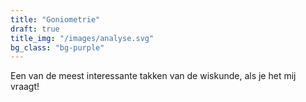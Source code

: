 ```yaml
---
title: "Goniometrie"
draft: true
title_img: "/images/analyse.svg"
bg_class: "bg-purple"
---
```

Een van de meest interessante takken van de wiskunde, als je het mij vraagt!
